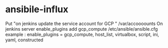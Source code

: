 # ansibile-influx
Put "on jenkins update the service account for GCP " /var/accoooounts
On jenkins server enable_plugins add gcp_compute /etc/ansible/ansible.cfg
example : enable_plugins = gcp_compute, host_list, virtualbox, script, ini, yaml, constructed
